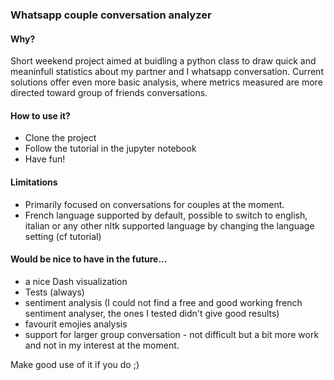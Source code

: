 ### Whatsapp couple conversation analyzer

#### Why? 
Short weekend project aimed at buidling a python class to draw quick and meaninfull statistics about my partner and I whatsapp conversation. 
Current solutions offer even more basic analysis, where metrics measured are more directed toward group of friends conversations.

#### How to use it?
- Clone the project
- Follow the tutorial in the jupyter notebook
- Have fun! 

#### Limitations
- Primarily focused on conversations for couples at the moment.
- French language supported by default, possible to switch to english, italian or any other nltk supported language by changing the language setting (cf tutorial)

#### Would be nice to have in the future...
- a nice Dash visualization
- Tests (always)
- sentiment analysis (I could not find a free and good working french sentiment analyser, the ones I tested didn't give good results)
- favourit emojies analysis
- support for larger group conversation - not difficult but a bit more work and not in my interest at the moment.

Make good use of it if you do ;)
